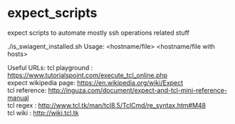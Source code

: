 # expect_scripts
expect scripts to automate mostly ssh operations related stuff

./is_swiagent_installed.sh
Usage: <hostname/file> <hostname/file with hosts>

Useful URLs:
tcl playground : https://www.tutorialspoint.com/execute_tcl_online.php<br>
expect wikipedia page: https://en.wikipedia.org/wiki/Expect<br>
tcl reference: http://inguza.com/document/expect-and-tcl-mini-reference-manual<br>
tcl regex : http://www.tcl.tk/man/tcl8.5/TclCmd/re_syntax.htm#M48<br>
tcl wiki : http://wiki.tcl.tk<br>

